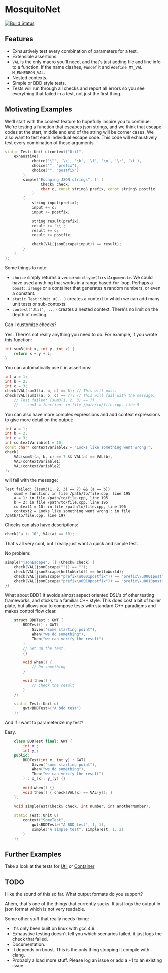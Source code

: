 # MosquitoNet

[![Build Status](https://travis-ci.org/simon-bourne/CppUnitTest.png)](https://travis-ci.org/simon-bourne/CppUnitTest)

## Features

- Exhaustively test every combination of parameters for a test. 
- Extensible assertions.
- `VAL` is the only macro you'll need, and that's just adding file and line info to a function. If the name clashes,
`#undef` it and `#define MY_VAL M_ENHEDRON_VAL`.
- Nested contexts.
- Simple or BDD style tests.
- Tests will run through all checks and report all errors so you see everything that failed in a test, not just the
first thing.

## Motivating Examples

We'll start with the coolest feature to hopefully inspire you to continue.
We're testing a function that escapes json strings, and we think that escape codes at the start, middle and end of
the string will be corner cases. We also want to test each individual escape code. This code will exhaustively
test every combination of these arguments.

```C++
static Test::Unit u(context("Util",
    exhaustive(
            choice('\"', '\\', '\b', '\f', '\n', '\r', '\t'),
            choice("", "prefix"),
            choice("", "postfix")
        ).
        simple("Escaping JSON strings", [] (
                Check& check,
                char c, const string& prefix, const string& postfix
            )
        {
            string input(prefix);
            input += c;
            input += postfix;

            string result(prefix);
            result += '\\';
            result += c;
            result += postfix;

            check(VAL(jsonEscape(input)) == result);
        }
    )
);
```

Some things to note:

- `choice` simply returns a `vector<decltype(firstArgument)>`. We could have used anything that works in a range based
`for` loop. Perhaps a `boost::irange` or a container that generates `N` random numbers, or even a constant.
- `static Test::Unit u(...)` creates a context to which we can add many unit tests or sub-contexts.
- `context("Util", ...)` creates a nested context. There's no limit on the depth of nesting.

Can I customize checks?

Yes. There's not really anything you need to do. For example, if you wrote this function:

```C++
int sum3(int x, int y, int z) {
    return x + y + z;
}
```

You can automatically use it in assertions:

```C++
int a = 1;
int b = 2;
int c = 3;
check(VAL(sum3)(a, b, c) == 6); // This will pass.
check(VAL(sum3)(a, b, c) == 7); // This will fail with the message:
    // Test failed: (sum3(1, 2, 3) == 7)
    //    sum3 = function: in file /path/to/file.cpp, line 5
```

You can also have more complex expressions and add context expressions to give more detail on the output:

```C++
int a = 1;
int b = 2;
int c = 3;
int contextVariable1 = 10;
const char* contextVariable2 = "Looks like something went wrong!";
check(
    VAL(sum3)(a, b, c) == 7 && VAL(a) == VAL(b),
    VAL(contextVariable1),
    VAL(contextVariable2)
);
```

will fail with the message:
```
Test failed: ((sum3(1, 2, 3) == 7) && (a == b))
    sum3 = function: in file /path/to/file.cpp, line 195
    a = 1: in file /path/to/file.cpp, line 195
    b = 2: in file /path/to/file.cpp, line 195
    context1 = 10: in file /path/to/file.cpp, line 196
    context2 = Looks like something went wrong!: in file /path/to/file.cpp, line 197
```

Checks can also have descriptions:

```C++
check("a is 10", VAL(a) == 10);
```

That's all very cool, but I really just want a quick and simple test.

No problem:

```C++
simple("jsonEscape", [] (Check& check) {
    check(VAL(jsonEscape("")) == "");
    check(VAL(jsonEscape(helloWorld)) == helloWorld);
    check(VAL(jsonEscape("prefix\u0001postfix")) == "prefix\\u0001postfix");
    check(VAL(jsonEscape("prefix\u0010postfix")) == "prefix\\u0010postfix");
})
```

What about BDD? It avoids almost aspect oriented DSL's of other testing frameworks, and sticks to a familiar C++ style.
This does cost a bit of boiler plate, but allows you to compose tests with standard C++ paradigms and makes control flow
clear.

```C++
    struct BDDTest : GWT {
        BDDTest() : GWT(
            Given("some starting point"),
            When("we do something"),
            Then("we can verify the result")
        )
        // Set up the test.
        {}

        void when() {
            // Do something
        }

        void then() {
            // Check the result
        }
    };

    static Test::Unit u(
        gwt<BDDTest>("A bdd test")
    );
```

And if I want to parameterize my test?

Easy.

```C++
    class BDDTest final: GWT {
        int x_;
        int y_;
    public:
        BDDTest(int x, int y) : GWT(
            Given("some starting point"),
            When("we do something"),
            Then("we can verify the result")
        ) : x_(x), y_(y) {}
    
        void when() {}
        void then() { check(VAL(x) == VAL(y)); }
    };

    void simpleTest(Check& check, int number, int anotherNumber);
    
    static Test::Unit u(
        context("SomeTest",
            gwt<BDDTest>("A BDD test", 1, 1),
            simple("A simple test", simpleTest, 1, 2)
        )
    );
```

## Further Examples

Take a look at the tests for [Util](test/src/TestUtil.cpp) or [Container](test/src/TestContainer.cpp) 

## TODO

I like the sound of this so far. What output formats do you support?

Ahem, that's one of the things that currently sucks. It just logs the output in json format which is not very readable.

Some other stuff that really needs fixing:

- It's only been built on linux with gcc 4.9.
- Exhaustive testing doesn't tell you which scenarios failed, it just logs the check that failed.
- Documentation.
- It depends on boost. This is the only thing stopping it compile with clang.
- Probably a load more stuff. Please log an issue or add a +1 to an existing issue.
